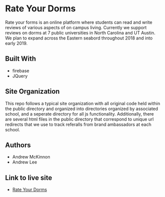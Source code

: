 # Rate Your Dorms
Rate your forms is an online platform where students can read and write reviews of various aspects of on campus living. Currently we support reviews on dorms at 7 public universities in North Carolina and UT Austin. We plan to expand across the Eastern seabord throughout 2018 and into early 2019.

## Built With
* firebase
* JQuery

## Site Organization
This repo follows a typical site organization with all original code held within the public directory and organized into directories organized by associated school, and a seperate directory for all js functionality. Additionally, there are several html files in the public directory that correspond to unique url redirects that we use to track referalls from brand ambassadors at each school.

## Authors
* Andrew McKinnon
* Andrew Lee

## Link to live site
* [Rate Your Dorms](https://rateyourdorms.com)
